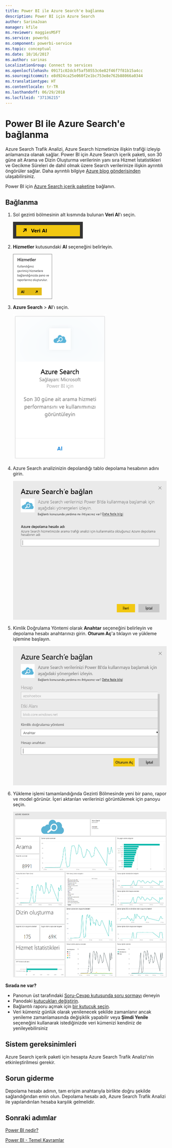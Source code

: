 ```yaml
---
title: Power BI ile Azure Search'e bağlanma
description: Power BI için Azure Search
author: SarinaJoan
manager: kfile
ms.reviewer: maggiesMSFT
ms.service: powerbi
ms.component: powerbi-service
ms.topic: conceptual
ms.date: 10/16/2017
ms.author: sarinas
LocalizationGroup: Connect to services
ms.openlocfilehash: 09171c02dcbf5af50553c6e82f46f7f81b15a4cc
ms.sourcegitcommit: e8d924ca25e060f2e1bc753e8e762b88066a0344
ms.translationtype: HT
ms.contentlocale: tr-TR
ms.lasthandoff: 06/29/2018
ms.locfileid: "37136215"
---
```

# <a name="connect-to-azure-search-with-power-bi"></a>Power BI ile Azure Search'e bağlanma
Azure Search Trafik Analizi, Azure Search hizmetinize ilişkin trafiği izleyip anlamanıza olanak sağlar. Power BI için Azure Search içerik paketi, son 30 güne ait Arama ve Dizin Oluşturma verilerinin yanı sıra Hizmet İstatistikleri ve Gecikme Süreleri de dahil olmak üzere Search verilerinize ilişkin ayrıntılı öngörüler sağlar. Daha ayrıntılı bilgiye [Azure blog gönderisinden](https://azure.microsoft.com/blog/analyzing-your-azure-search-traffic/) ulaşabilirsiniz.

Power BI için [Azure Search içerik paketine](https://app.powerbi.com/getdata/services/azure-search) bağlanın.

## <a name="how-to-connect"></a>Bağlanma
1. Sol gezinti bölmesinin alt kısmında bulunan **Veri Al**'ı seçin.
   
   ![](media/service-connect-to-azure-search/pbi_getdata.png) 
2. **Hizmetler** kutusundaki **Al** seçeneğini belirleyin.
   
   ![](media/service-connect-to-azure-search/pbi_getservices.png) 
3. **Azure Search** \> **Al**'ı seçin.
   
   ![](media/service-connect-to-azure-search/azuresearch.png)
4. Azure Search analizinizin depolandığı tablo depolama hesabının adını girin.
   
   ![](media/service-connect-to-azure-search/params.png)
5. Kimlik Doğrulama Yöntemi olarak **Anahtar** seçeneğini belirleyin ve depolama hesabı anahtarınızı girin. **Oturum Aç**'a tıklayın ve yükleme işlemine başlayın.
   
   ![](media/service-connect-to-azure-search/creds.png)
6. Yükleme işlemi tamamlandığında Gezinti Bölmesinde yeni bir pano, rapor ve model görünür. İçeri aktarılan verilerinizi görüntülemek için panoyu seçin.
   
    ![](media/service-connect-to-azure-search/dashboard2.png)

**Sırada ne var?**

* Panonun üst tarafındaki [Soru-Cevap kutusunda soru sormayı](power-bi-q-and-a.md) deneyin
* Panodaki [kutucukları değiştirin](service-dashboard-edit-tile.md).
* Bağlantılı raporu açmak için [bir kutucuk seçin](service-dashboard-tiles.md).
* Veri kümeniz günlük olarak yenilenecek şekilde zamanlanır ancak yenileme zamanlamasında değişiklik yapabilir veya **Şimdi Yenile** seçeneğini kullanarak istediğinizde veri kümenizi kendiniz de yenileyebilirsiniz

## <a name="system-requirements"></a>Sistem gereksinimleri
Azure Search içerik paketi için hesapta Azure Search Trafik Analizi'nin etkinleştirilmesi gerekir.

## <a name="troubleshooting"></a>Sorun giderme
Depolama hesabı adının, tam erişim anahtarıyla birlikte doğru şekilde sağlandığından emin olun. Depolama hesabı adı, Azure Search Trafik Analizi ile yapılandırılan hesaba karşılık gelmelidir.

## <a name="next-steps"></a>Sonraki adımlar
[Power BI nedir?](power-bi-overview.md)

[Power BI - Temel Kavramlar](service-basic-concepts.md)

